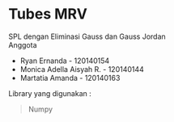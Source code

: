 # Tubes MRV
SPL dengan Eliminasi Gauss dan Gauss Jordan<br>
Anggota
- Ryan Ernanda - 120140154<br>
- Monica Adella Aisyah R. - 120140144<br>
- Martatia Amanda - 120140163

Library yang digunakan :
> Numpy
